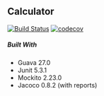 ## Calculator

[![Build Status](https://travis-ci.org/qweek/calculator.svg?branch=master)](https://travis-ci.org/qweek/calculator) [![codecov](https://codecov.io/gh/qweek/calculator/branch/master/graph/badge.svg)](https://codecov.io/gh/qweek/calculator)

##### Built With
- Guava 27.0
- Junit 5.3.1
- Mockito 2.23.0
- Jacoco 0.8.2 (with reports)
